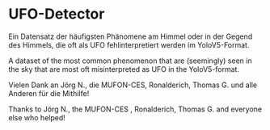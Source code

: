 # UFO-Detector

Ein Datensatz der häufigsten Phänomene am Himmel oder in der Gegend des Himmels, die oft als UFO fehlinterpretiert werden im YoloV5-Format.

A dataset of the most common phenomenon that are (seemingly) seen in the sky that are most oft misinterpreted as UFO in the YoloV5-format.

Vielen Dank an Jörg N., die MUFON-CES, Ronalderich, Thomas G. und alle Anderen für die Mithilfe!

Thanks to Jörg N., the MUFON-CES , Ronalderich, Thomas G. and everyone else who helped!
